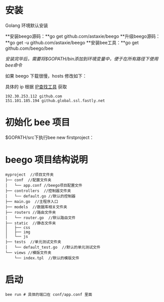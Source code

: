# 安装

Golang 环境默认安装

**安装beego源码：**go get github.com/astaxie/beego
**升级beego源码：**go get -u github.com/astaxie/beego
**安装bee工具：**go get github.com/beego/bee

_安装完毕后，需要将$GOPATH/bin添加到环境变量中，便于在所有路径下使用bee命令_

如果 beego 下载很慢，hosts 修改如下：

具体的 ip 根据 [IP查找工具](https://www.ipaddress.com/ip-lookup) 获取
```
192.30.253.112 github.com
151.101.185.194 github.global.ssl.fastly.net
```
# 初始化 bee 项目

$GOPATH/src下执行bee new firstproject：

# beego 项目结构说明


```
myproject  //项目文件夹
├── conf  //配置文件夹
│   └── app.conf //beego项目配置文件
├── controllers  //控制器文件夹
│   └── default.go //默认的控制器
├── main.go  //主程序入口
├── models  //数据库相关文件夹
├── routers //路由文件夹
│   └── router.go  //默认路由文件
├── static  //静态文件夹
│   ├── css
│   ├── img
│   └── js
├── tests  //单元测试文件夹
│   └── default_test.go  //默认的单元测试文件
└── views //模版文件夹
    └── index.tpl  //默认的模版文件
```

# 启动


```
bee run # 具体的端口在 conf/app.conf 里面
```




